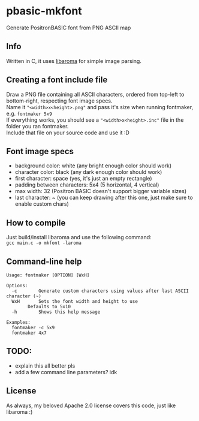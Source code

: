 # pbasic-mkfont
Generate PositronBASIC font from PNG ASCII map
## Info
Written in C, it uses [libaroma](https://github.com/MLXProjects/libaroma) for simple image parsing.  
## Creating a font include file
Draw a PNG file containing all ASCII characters, ordered from top-left to bottom-right, respecting font image specs.  
Name it `"<width>x<height>.png"` and pass it's size when running fontmaker, e.g. `fontmaker 5x9`  
If everything works, you should see a `"<width>x<height>.inc"` file in the folder you ran fontmaker.  
Include that file on your source code and use it :D  
## Font image specs
- background color: white (any bright enough color should work)
- character color: black (any dark enough color should work)
- first character: space (yes, it's just an empty rectangle)
- padding between characters: 5x4 (5 horizontal, 4 vertical)
- max width: 32 (Positron BASIC doesn't support bigger variable sizes)
- last character: ~ (you can keep drawing after this one, just make sure to enable custom chars)
## How to compile
Just build/install libaroma and use the following command:  
`gcc main.c -o mkfont -laroma`
## Command-line help
```
Usage: fontmaker [OPTION] [WxH]

Options:
  -c		Generate custom characters using values after last ASCII character (~)
  WxH		Sets the font width and height to use
		Defaults to 5x10
  -h		Shows this help message

Examples:
  fontmaker -c 5x9
  fontmaker 4x7
```
## TODO:
- explain this all better pls
- add a few command line parameters? idk
## License
As always, my beloved Apache 2.0 license covers this code, just like libaroma :)
